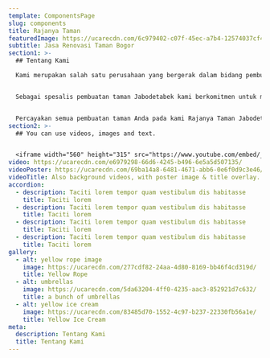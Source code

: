 ```yaml
---
template: ComponentsPage
slug: components
title: Rajanya Taman
featuredImage: https://ucarecdn.com/6c979402-c07f-45ec-a7b4-12574037cf46/
subtitle: Jasa Renovasi Taman Bogor
section1: >-
  ## Tentang Kami

  Kami merupakan salah satu perusahaan yang bergerak dalam bidang pembuatan taman yang berlokasi di Kp Baru RT 004 RW 009 Desa Ragajaya Kec. Bojonggede Kab. Bogor. Berbagai layanan yang kami sediakan diantaranya menerima Jasa Pembuatan Taman, Kolam Minimalis, Kolam Relief, Saung Gazebo, Vertical Garden, Menjual Tanaman Hias, Dekorasi Tebing, Cat Wash, Lantai Carport, Kolam Koi.


  Sebagai spesalis pembuatan taman Jabodetabek kami berkomitmen untuk memberikan pelayanan yang terbaik kepada setiap pelanggan kami, karena kepuasan setiap pelanggan adalah prioritas bagi kami yang dapat menjadikan Raja Taman Jabodetabek untuk terus melakukan inovasi akan kualitas yang kami berikan. Dengan tukang taman yang berpengalaman dalam bidang pembuatan taman, kami siap membantu Anda mulai dari perencanaan/desain, pelaksanaan dan pemeliharaan. Harga yang sangat terjangkau, serta layanan yang profesional, menjadikan hasil akhir pengerjaan kami sesuai dengan desain dan kesepakatan.


  Percayakan semua pembuatan taman Anda pada kami Rajanya Taman Jabodetabek. Kami siap menghadirkan berbagai model taman sesuai konsep yang diinginkan dengan menyesuaikan luas lahan yang tersedia demi mendapatkan kesan hunian taman yang bernuansa unik, natural, indah, dan alami.
section2: >-
  ## You can use videos, images and text.


  <iframe width="560" height="315" src="https://www.youtube.com/embed/_m2CHvfVK5I" frameborder="0" allow="accelerometer; autoplay; clipboard-write; encrypted-media; gyroscope; picture-in-picture" allowfullscreen></iframe>
video: https://ucarecdn.com/e6979298-66d6-4245-b496-6e5a5d507135/
videoPoster: https://ucarecdn.com/69ba14a8-6481-4671-abb6-0e6f0d9c3e46/
videoTitle: Also background videos, with poster image & title overlay.
accordion:
  - description: Taciti lorem tempor quam vestibulum dis habitasse
    title: Taciti lorem
  - description: Taciti lorem tempor quam vestibulum dis habitasse
    title: Taciti lorem
  - description: Taciti lorem tempor quam vestibulum dis habitasse
    title: Taciti lorem
  - description: Taciti lorem tempor quam vestibulum dis habitasse
    title: Taciti lorem
gallery:
  - alt: yellow rope image
    image: https://ucarecdn.com/277cdf82-24aa-4d80-8169-bb46f4cd319d/
    title: Yellow Rope
  - alt: umbrellas
    image: https://ucarecdn.com/5da63204-4ff0-4235-aac3-852921d7c632/
    title: a bunch of umbrellas
  - alt: yellow ice cream
    image: https://ucarecdn.com/83485d70-1552-4c97-b237-22330fb56a1e/
    title: Yellow Ice Cream
meta:
  description: Tentang Kami
  title: Tentang Kami
---
```


